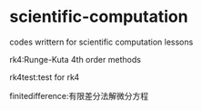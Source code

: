 # scientific-computation
codes writtern for scientific computation lessons

rk4:Runge-Kuta 4th order methods

rk4test:test for rk4

finitedifference:有限差分法解微分方程
